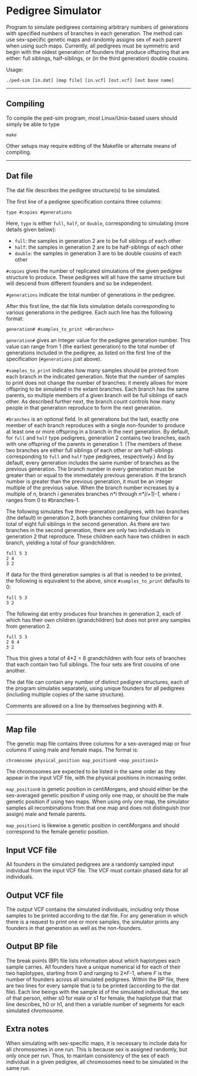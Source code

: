 Pedigree Simulator
==================
Program to simulate pedigrees containing arbitrary numbers of generations with
specified numbers of branches in each generation. The method can use
sex-specific genetic maps and randomly assigns sex of each parent when using
such maps. Currently, all pedigrees must be symmetric and begin with the oldest
generation of founders that produce offspring that are either: full siblings,
half-siblings, or (in the third generation) double cousins.

Usage:

    ./ped-sim [in.dat] [map file] [in.vcf] [out.vcf] [out base name]

<!--TODO: explain what the output files are: vcf, bp, log, fam-->
<!--TODO: give example-->

------------------------------------------------------

Compiling
---------

To compile the ped-sim program, most Linux/Unix-based users should simply be
able to type

    make

Other setups may require editing of the Makefile or alternate means of
compiling.

------------------------------------------------------

Dat file
--------

The dat file describes the pedigree structure(s) to be simulated.
<!--Example dat files are available in example/ and example/-->

The first line of a pedigree specification contains three columns:

    type #copies #generations

Here, `type` is either `full`, `half`, or `double`, corresponding to simulating (more details given below): <!--TODO: more details-->

* `full`: the samples in generation 2 are to be full siblings of each other
* `half`: the samples in generation 2 are to be half-siblings of each other
* `double`: the samples in generation 3 are to be double cousins of each other

`#copies` gives the number of replicated simulations of the given pedigree
structure to produce. These pedigrees will all have the same structure but will
descend from different founders and so be independent.

`#generations` indicate the total number of generations in the pedigree.

After this first line, the dat file lists simulation details corresponding to
various generations in the pedigree. Each such line has the following format:

    generation# #samples_to_print <#branches>

`generation#` gives an integer value for the pedigree generation number. This
value can range from 1 (the earliest generation) to the total number of
generations included in the pedigree, as listed on the first line of the
specification (`#generations` just above).

`#samples_to_print` indicates how many samples should be printed from each
branch in the indicated generation. Note that the number of samples to print
does not change the number of branches: it merely allows for more offspring to
be simulated in the extant branches. Each branch has the same parents, so
multiple members of a given branch will be full siblings of each other. As
described further next, the branch count controls how many people in that
generation reproduce to form the next generation.

`#branches` is an optional field. In all generations but the last, exactly one
member of each branch reproduces with a single non-founder to produce at least
one or more offspring in a branch in the next generation. By default, for
`full` and `half` type pedigrees, generation 2 contains two branches, each with
one offspring of the parents in generation 1. (The members of these two
branches are either full siblings of each other or are half-siblings
corresponding to `full` and `half` type pedigrees, respectively.) And by
default, every generation includes the same number of branches as the previous
generation. The branch number in every generation must be greater than or equal
to the immediately previous generation. If the branch number is greater than
the previous generation, it must be an integer multiple of the previous value.
When the branch number increases by a multiple of *n*, branch *i* generates
branches *n\*i* through *n\*(i+1)-1*, where *i* ranges from 0 to \#branches-1.

<!--TODO: talk about #branches in double-->

The following simulates five three-generation pedigrees, with two branches
(the default) in generation 2, both branches containing four children for
a total of eight full siblings in the second generation. As there are two
branches in the second generation, there are only two individuals in generation
2 that reproduce. These children each have two children in each branch,
yielding a total of four grandchildren.

    full 5 3
    2 4
    3 2

If data for the third generation samples is all that is needed to be printed,
the following is equivalent to the above, since `#samples_to_print` defaults to
0:

    full 5 3
    3 2

The following dat entry produces four branches in generation 2, each of which
has their own children (grandchildren) but does not print any samples from
generation 2.

    full 5 3
    2 0 4
    3 2

<!--TODO: probably give an error when the branch count in the last generation
is not equal to the previous generation-->

Thus this gives a total of 4\*2 = 8 grandchildren with four sets of branches
that each contain two full siblings. The four sets are first cousins of one
another.

The dat file can contain any number of distinct pedigree structures, each of
the program simulates separately, using unique founders for all pedigrees
(including multiple copies of the same structure).

Comments are allowed on a line by themselves beginning with #.

------------------------------------------------------

Map file
--------

The genetic map file contains three columns for a sex-averaged map or four
columns if using male and female maps. The format is:

    chromosome physical_position map_position0 <map_position1>

The chromosomes are expected to be listed in the same order as they appear in
the input VCF file, with the physical positions in increasing order.

`map_position0` is genetic position in centiMorgans, and should either be the
sex-averaged genetic position if using only one map, or should be the male
genetic position if using two maps. When using only one map, the simulator
samples all recombinations from that one map and does not distinguish (nor
assign) male and female parents.

`map_position1` is likewise a genetic position in centiMorgans and should
correspond to the female genetic position.

<!--TODO: link to 23andMe map-->

Input VCF file
--------------

All founders in the simulated pedigrees are a randomly sampled input individual
from the input VCF file. The VCF must contain phased data for all individuals.

Output VCF file
---------------

The output VCF contains the simulated individuals, including only those samples
to be printed according to the dat file. For any generation in which there is
a request to print one or more samples, the simulator prints any founders in
that generation as well as the non-founders.

<!--TODO: simulated sample ids-->

Output BP file
--------------

The break points (BP) file lists information about which haplotypes each sample
carries. All founders have a unique numerical id for each of their two
haplotypes, starting from 0 and ranging to 2\**F*-1, where *F* is the number of
founders across all simulated pedigrees. Within the BP file, there are two
lines for every sample that is to be printed (according to the dat file). Each
line beings with the sample id of the simulated individual, the sex of that
person, either s0 for male or s1 for female, the haplotype that that line
describes, h0 or h1, and then a variable number of segments for each simulated
chromosome.

<!--TODO: describe remainder of BP file-->


Extra notes
-----------

When simulating with sex-specific maps, it is necessary to include data for all
chromosomes in one run. This is because sex is assigned randomly, but only once
per run. Thus, to maintain consistency of the sex of each individual in a
given pedigree, all chromosomes need to be simulated in the same run.
